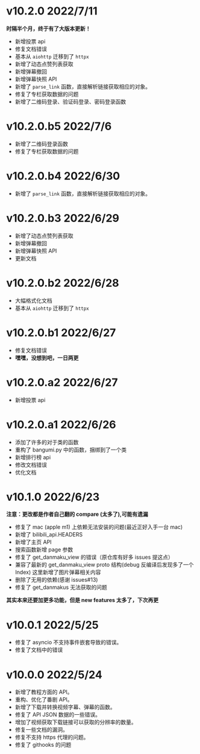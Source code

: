 # v10.2.0 2022/7/11

**时隔半个月，终于有了大版本更新！**

- 新增投票 api
- 修复文档错误
- 基本从 `aiohttp` 迁移到了 `httpx`
- 新增了动态点赞列表获取
- 新增弹幕撤回
- 新增弹幕快照 API
- 新增了 `parse_link` 函数，直接解析链接获取相应的对象。
- 修复了专栏获取数据的问题
- 新增了二维码登录、验证码登录、密码登录函数

# v10.2.0.b5 2022/7/6

- 新增了二维码登录函数
- 修复了专栏获取数据的问题

# v10.2.0.b4 2022/6/30

- 新增了 `parse_link` 函数，直接解析链接获取相应的对象。

# v10.2.0.b3 2022/6/29

- 新增了动态点赞列表获取
- 新增弹幕撤回
- 新增弹幕快照 API
- 更新文档

# v10.2.0.b2 2022/6/28

- 大幅格式化文档
- 基本从 `aiohttp` 迁移到了 `httpx`

# v10.2.0.b1 2022/6/27

- 修复文档错误
- **嘿嘿，没想到吧，一日两更**

# v10.2.0.a2 2022/6/27

- 新增投票 api

# v10.2.0.a1 2022/6/26

- 添加了许多的对于类的函数
- 重构了 bangumi.py 中的函数，捆绑到了一个类
- 新增排行榜 api
- 修改文档错误
- 优化文档

# v10.1.0  2022/6/23

**注意：更改都是作者自己翻的 compare (太多了),可能有遗漏**

- 修复了 mac (apple m1) 上依赖无法安装的问题(最近正好入手一台 mac)
- 新增了 bilibili_api.HEADERS
- 新增了主页 API
- 搜索函数新增 page 参数
- 修复了 get_danmaku_view 的错误（原仓库有好多 issues 提这点）
- 兼容了最新的 get_danmaku_view proto 结构(debug 反编译后发现多了一个 Index) 这里新增了图片弹幕相关内容
- 删除了无用的依赖(感谢 issues#13)
- 修复了 get_danmakus 无法获取的问题

**其实本来还要加更多功能，但是 new features 太多了，下次再更**

# v10.0.1  2022/5/25

- 修复了 asyncio 不支持事件嵌套导致的错误。
- 修复了文档中的错误

# v10.0.0  2022/5/24

- 新增了教程方面的 API。
- 重构、优化了番剧 API。
- 新增了下载并转换视频字幕、弹幕的函数。
- 修复了 API JSON 数据的一些错误。
- 增加了视频获取下载链接可以获取的分辨率的数量。
- 修复一些文档的漏洞。
- 修复不支持 https 代理的问题。
- 修复了 githooks 的问题
